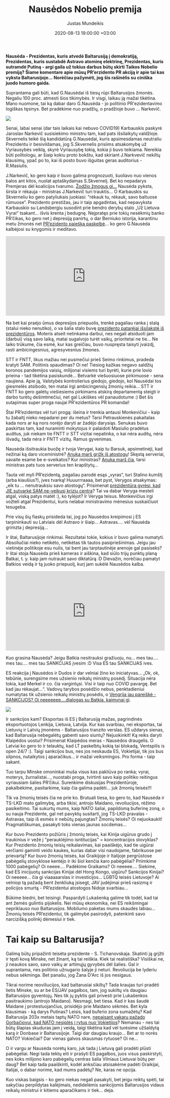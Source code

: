 ﻿---
title:  Nausėdos Nobelio premija
date:  2020-08-13 19:00:00 +03:00
author:  Justas Mundeikis
layout:  post
comments:  true
citation:  true
permalink:  2020/08/13/nausedos-nobelio-premija
image:    /assets/2020/08/13/Nauseda_Lukashenka.png
thumbnail: /assets/2020/08/13/thumb.Nauseda_Lukashenka.png
categories:
 - Politika
tags:
 - Baltarusija
---
**Nausėda - Prezidentas, kuris atvedė Baltarusiją į demokratiją, Prezidentas, kuris sustabdė Astravo atominę elektrinę, Prezidentas, kuris sutramdė Putiną - argi gaila už tokius darbus būtų skirti Taikos Nobelio premiją? Šiame komentare apie mūsų PR’erzidento PR akciją ir apie tai kas vyksta Baltarusijoje... Norėčiau pažymėti, jog šis rašinėlis su ciniška juodo humoro gaida.** <!--more-->

Suprantama gali būti, kad G.Nausėdai iš tiesų rūpi Baltarusijos žmonės. Negaliu 100 proc. atmesti šios tikimybės. Ir visgi, laikau ją mažai tikėtina. Mano nuomone, tai ką dabar daro G.Nausėda - jo politinio PR'ezidentavimo logiškas tęsinys. Bet pradėkime nuo pradžių, o pradžioje buvo ... Narkevič.

![](/assets/2020/08/13/narkevic.jpg)

Senai, labai senai (dar tais laikais kai nebuvo COVID19) Karbauskis paskyrė Jaroslav Narkevič susisiekimo ministru tam, kad pats išsilaikytų valdžioje. Skvernelis teikė šią kandidatūrą G.Nausėdai, kuris apsimesdamas neutraliu Prezidentu ir besivildamas, jog S.Skvernelis prisiims atsakomybę už Vyriausybės veiklą, skyrė Vyriausybę tokią, kokia ji buvo teikiama. Nereikia būti politologu, ar šiaip kokiu proto bokštu, kad skiriant J.Narkvevič nekiltų klausimų, ypač po to, kai iš posto buvo išguitas geras auditorius - R.Masiulis.

J.Narkevič, ko gero kaip ir buvo galima prognozuoti, šuoliavo nuo vienos balos ant kitos, nuolat aptaškydamas S.Skvernelį. Bet ko nepadarys Premjeras dėl koalicijos tvarumo. [Žodžio žmogus gi...](https://www.delfi.lt/news/daily/lithuania/skvernelis-ivardijo-konkrecia-diena-kada-trauksis.d?id=81149757) Nausėda pyksta, širsta ir rėkauja - ministras J.Narkevič turi trauktis... O Karbauskis su Skverneliu ko gero patyliukais juokiasi: “rėkauk tu, rėkauk, savo baltuose rūmuose“. Prezidento prestižas, jau ir taip apgadintas, kad nepavyksta Karbauskio su Landsbergiu susodint prie bendro derybų stalo „Už Lietuva Vyrai“ tsakant... išvis krenta į bedugnę. Neįpratęs prie tokių nesėkmių banko PR’čikas, ko gero net į depresiją panirtų, o dar Berniuko istorija, karantinu metu žmonės net [PR’ezidento paiešką paskelbė](https://lnk.lt/video/kk2-kur-dingo-prezidentas/91328)... ko gero G.Nausėda kalbėjosi su knygomis ir meditavo.

<div style="position: relative; overflow: hidden; padding-top: 50%;"><iframe style="position: absolute; top: 0;left: 0; width: 100%; height: 100%;border: 0;" src="https://www.youtube.com/embed/gjp0IZe7euY " frameborder='0' scrolling='no' allowfullscreen></iframe></div>


Na bet kai praėjo ūmus depresijos priepuolis, trenkė pagaliau ranka į stalą (stalui nieko nenutiko), o va šalia stalo buvę [prezidento patarėjai išsilakstė iš prezidentūros](https://www.15min.lt/naujiena/aktualu/lietuva/paaiskejo-trys-nauji-g-nausedos-vyriausieji-patarejai-56-1338362). Moteris atseit netinkama darbui, nes negali atsiduoti jam (darbui) visą savo laiką, matai sugalvojo turėt vaikų, prioritetai ne tie... Ne laiko trūkume, čia esmė, kur kas greičiau, buvo nuspręsta taisyti įvaizdį, rasti ambicingesnius, agresyvesnius žmones.  

STT ir FNTT, likus mažiau nei pusmečiui prieš Seimo rinkimus, pradeda kratyti SAM. Politinis spaudimas? Oi ne! Tiesiog kažkas negavo saldžių koronos pandemijos vaisių, milijonai visiems turi byrėti, kurie prie lovio prieina - tad tikėtina pasiskundė... Betvarkė viešuosiuose pirkimuose - sena naujiena. Apie ją, Valstybės kontrolierius giedojo, giedojo, kol Nausėdai tos giesmelės atsibodo, ten matai irgi ambicingensių žmonių reikia... STT ir FNTT ko gero galėtų viešiesiems pirkimams atskirą departamentą steigti ir darbo turėtų dešimtmečiui, net gal Lukiškes vėl panaudotume :) Bet šis sutapimas super proga naujai PR'ezidentūros PR komandai!

Štai PR’ezidentas vėl turi progą: išeina ir trenkia antausi Monkevičiui - kaip tu žabaltį nieko nepadarei per du metus? Tarsi Petrauskienės pakaitalas kada nors ar ką nors norėjo daryti ar žadėjo darysiąs. Senukas buvo paskirtas tam, kad nuraminti mokytojus ir palaidoti Masiulio pradėtus auditus, juk niekam tie FNTT ir STT vizitai nepatinka, o kai nėra auditų, nėra išvadų, tada nėra ir FNTT vizitų. Ramus gyvenimas.

Nausėda išsitraukia buožę ir tvoja Verygai, kaip tu Barsuk, apsimetinėji, kad nežinai ką daro viceministrė? [Anuka marš grįžk iš atostogų](https://www.delfi.lt/news/daily/lithuania/nauseda-vel-ragina-veryga-baigti-atostogas-laukia-atsakymu.d?id=84938301)! Skęstą serveriai, savaite esame be e-sveikatos? Kur ministras? [Anuka marš čia](https://www.15min.lt/naujiena/aktualu/lietuva/prezidentas-apie-registru-centro-problemas-r-sinkeviciaus-atostogos-netoleruotinos-56-1353586), tarsi ministras pats tuos serverius ten krapštytų...

Tauta vėl myli PR’ezidentą, pagaliau parodė esąs „vyras“, turi Stalino kumštį (arba kiaušius?), įves tvarką!  Huuurrraaaa, bet pyst, Verygos atsakymas: „eik tu ... nenutrauksiu savo atostogų“. Prisimenat [prezidentūra gyrėsi, kad JIE sutvarkė SAM ne-veikusį krizių centrą](https://www.lrt.lt/naujienos/lietuvoje/2/1156827/prezidentura-ekstremaliuju-situaciju-operaciju-valdymo-centre-dirba-4-kariskiai)? Tai va dabar Veryga mesteli atgal, viską patys matėt :), ko tylėjot? Ir Veryga teisus. Monkevičius irgi vožteli atgal Prezidentui, kuris nelabai ministravimo mėnesius suskaičiuot tesugeba.

Prie visų šių fiaskų prisideda tai, jog po Nausėdos kreipimosi į ES tarpininkauti su Latviais dėl Astravo ir šiaip... Astravas....  vėl Nausėda grimzta į depresiją...

Ir štai, Baltarusijoje rinkimai. Rezultatai tokie, kokius ir buvo galima numatyti. Absoliučiai nieko netikėto, netikėtas tik tautos pasipriešinimas. Jeigu jau vietinėje politikoje esu nulis, tai bent jau tarptautinėje arenoje gal pasiseks? Ir štai stoja Nausėda prieš kameras ir aiškina, kad siūlo trijų punktų planą Batkai, t. y. kaip jam nutraukt savo diktatūrą :D Dievažin, norėčiau pamatyt Batkios veidą ir tą juoko priepuolį, kurį jam sukėlė Nausėdos kalba.

<div style="position: relative; overflow: hidden; padding-top: 50%;"><iframe style="position: absolute; top: 0;left: 0; width: 100%; height: 100%;border: 0;" src="https://www.youtube.com/embed/q7MipkI-QEM" frameborder='0' scrolling='no' allowfullscreen></iframe></div>

Kuo grasina Nausėda? Jeigu Batkia nesitrauksi gražiuoju, nu... mes tau.... mes tau.... mes tau SANKCIJAS įvesim :D Visa ES tau SANKCIJAS ives.

ES reakcija į Nausėdos ir Dudos ir dar velniai žino ko iniciatyvas... „Ok, ok, tebūnie, surengsime mes užsienio reikalų ministrų posėdį. Situacija nėra tokia, kad Merkel ir co. čia vargintųsi. Visi ir taip nuo COVID pavargę. Bet kad jau rėkaujat...“. Vadovų tarybos posėdžio nebus, penktadieniui numatytas tik užsienio reikalų ministrų posėdis, o [Vengrija jau pareiškė - SANKCIJOS? Oi neeeeeee....dialogas su Batkia, kaimynai gi](https://www.rferl.org/a/despite-minsk-crackdown-hungary-says-eu-should-pursue-dialogue-with-belarus/30781872.html).

![](/assets/2020/08/13/two_dictators.jpg)

Ir sankcijos kam? Eksportas iš ES į Baltarusiją mažas, pagrindinės eksportuotojos Lenkija, Lietuva, Latvija. Kur kas svarbiau, nei eksportas, tai Lietuvių ir Latvių įmonėms - Baltarusijos tranzito verslas. ES uždarys sienas, kad Baltarusija nebegalėtų gabenti savo siuntų? Nejuokinkit! Ką reiks daryti Klaipėdos uostui? Prisimenat Klaipėdos meras - Nausėdos draugelis. O Latviai ko gero to ir telauktų, kad LT paskelbtų kokią tai blokadą, Ventspilis is open 24/7 :). Taigi sankcijos bus, nes jos neskauda ES, Vokietijai, tik jos bus silpnos, nutaikytos į aparačikus... ir mažai veiksmingos. Pro forma - taip sakant.

Tuo tarpu Minske omoninkai muša visus kas pakliūva po ranka; vyrai, moterys, žurnalistai...,  nuostabi proga, tvirtinti savo kaip politiko reitingus vyriausiam šalies PR’čikui. Surenkime diskusijas Prezidentūroje, pakalbėkime, pasitarkime, kaip čia galima padėti... juk žmonių teisės!!!

Tik va žmonių teisės čia ne prie ko. Brutuali tiesa, ko gero to, kad Nausėda ir TS-LKD mato galimybę, arba tikisi, antrojo Maidano, revoliucijos, rėžimo pasikeitimo. Tai sukurtų mums, kaip NATO šaliai, papildomą buferinę zoną, o su nauja Prezidente, gal net pavyktų susitarti, jog TS-LKD pravalas - Astravas, taip iš esmės ir nebūtų pajungtas? Žmonių teisės? Oi nejuokaukit! Pragmatiškumas, pasakyti toks vienas jaunas socdemas...

Kur buvo Prezidento požiūris į žmonių teisės, kai Kinija uigūrus grudo į traukinius ir vežė į "perauklėjimo isntitucijas" = koncentracijos stovyklas? Kur Prezidento žmonių teisių reikalavimas, kai paaiškėjo, kad tie uigūrai verčiami gaminti veido kaukes, kurias dabar visi naudojame, fabrikuose per prievartą? Kur buvo žmonių teisės, kai Graikijoje ir Italijoje pergrūstose pabėgelių stovyklose kentėjo ir iki šiol kenčia karo pabėgėliai? Priimkime 1000 pabėgelių? Oi neeee.... Padėkime Graikams? Oi neeeee....  Siekime, kad ES inicijuotų sankcijas Kinijai dėl Hong Kongo, uigūru? Sankcijos Kinijai? Oi neeeee... čia gi viaaaaarslas ir investicijos...
LGBTQ teisės Lietuvoje? Ai velniop tą pažadą bent ženkliuką įsisegt, JAV judėjimai prieš rasizmą ir policijos smurtą  - PR’ezidentui atostogos Nidoje svarbiau...

Būkime biedni, bet teisingi. Paspardyti Lukašenką galime tik todėl, kad tai ant žemės gulintis pijokelis. Nei mūsų ekonomika, nei ES reikšmingai nepriklauso nuo Baltarusijos. Mobilumo paketas mums skaudės labiau... Žmonių teisės PR’ezidentui, tik galimybė pasirodyti, patenkinti savo narcizišką polinkį dėmesiui ir tiek.

# Tai kaip su Baltarusija?

Galimą būtų pripažinti teisėta prezidente - S. Tichanovskaja. Skatinti ją grįžti ir tęsti kovą Minske, net žinant, ką tai reiškia. Kiek tai realistiška? Visiškai ne, ji neaukos savo, savo vaikų ar artimųjų gyvybės dėl šalies. Gal ir suprantama, nes politinio užnugario šalyje ji neturi. Revoliucija be lyderiu nebus sėkminga. Bet panašu, jog Žana D'Arc iš jos nesigaus.

Tikrai norime reoviliucijos, kad baltarusiai sikiltų? Tada kraujas turi pradėti lietis Minske, su ar be ES/JAV pagalbos, tam, jog sukiltų vis daugiau Baltarusijos gyventojų. Nes tik jų pyktis gali privesti prie Lukašenkos pasitraukimo (antrojo Maidano). Nesmagi, bet tiesa. Kad ir kas šaudė Maidane į protestuojančius, prisidėjo prie Maidano sėkmės. Bet kyla klausimas - ką darys Putinas? Leisis, kad buferio zona sumažėtų? Kad Baltarusija 203x metais taptų NATO nare, [nepaisant vakarų pažado Gorbačiovui, kad NATO nesiplės į rytus nuo Vokietijos](https://nsarchive.gwu.edu/briefing-book/russia-programs/2017-12-12/nato-expansion-what-gorbachev-heard-western-leaders-early#.WjAX9r_XxYI.twitter)? Nemanau -  nes tai būtų šlapias skuduras jam į veidą, taigi tikėtina kad vėl turėsime užšaldytą karą ir Donbase ir Baltarusijoje. Taigi dar daugiau kraujo... Bet ar to norės NATO? Vokiečiai? Dar vienas galvos skausmas rytuose? Oi ne...

O ir vargu ar Nausėda norėtų karo, juk tada į Lietuvą gali pradėti plūsti pabėgeliai. Negi tada tektų eiti ir prašyti ES pagalbos, juos visus paskirstyti, nes koks milijono karo pabėgelių centras šalia Vilniaus Lietuvai būtų per daug? Bet kaip tada paaiškinti, kodėl anksčiau atsisakėme padėti Graikijai, Italijai, o dabar norime, kad mums padėtų? Ne, karas ne opcija.

Kuo viskas baigsis - ko gero niekas negali pasakyti, bet jeigu reiktų spėti, tai sakyčiau perpildytas kalėjimais, nedidelėmis sankcijomis Baltarusijos vidaus reikalų ministrui ir kitiems aparačikams ir tiek... deja.
